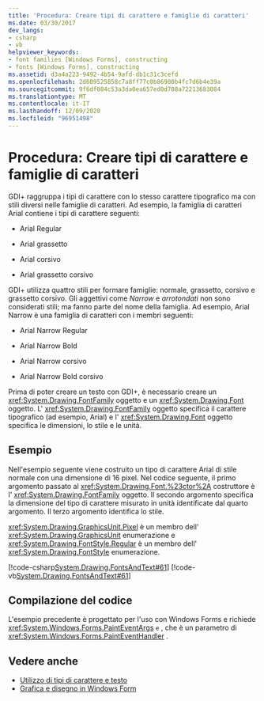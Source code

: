 ```yaml
---
title: 'Procedura: Creare tipi di carattere e famiglie di caratteri'
ms.date: 03/30/2017
dev_langs:
- csharp
- vb
helpviewer_keywords:
- font families [Windows Forms], constructing
- fonts [Windows Forms], constructing
ms.assetid: d3a4a223-9492-4b54-9afd-db1c31c3cefd
ms.openlocfilehash: 2d609525858c7a8ff77c0b86900b4fc7d6b4e39a
ms.sourcegitcommit: 9f6df084c53a3da0ea657ed0d708a72213683084
ms.translationtype: MT
ms.contentlocale: it-IT
ms.lasthandoff: 12/09/2020
ms.locfileid: "96951498"
---
```

# <a name="how-to-construct-font-families-and-fonts"></a>Procedura: Creare tipi di carattere e famiglie di caratteri
GDI+ raggruppa i tipi di carattere con lo stesso carattere tipografico ma con stili diversi nelle famiglie di caratteri. Ad esempio, la famiglia di caratteri Arial contiene i tipi di carattere seguenti:  
  
- Arial Regular  
  
- Arial grassetto  
  
- Arial corsivo  
  
- Arial grassetto corsivo  
  
 GDI+ utilizza quattro stili per formare famiglie: normale, grassetto, corsivo e grassetto corsivo. Gli aggettivi come *Narrow* e *arrotondati* non sono considerati stili; ma fanno parte del nome della famiglia. Ad esempio, Arial Narrow è una famiglia di caratteri con i membri seguenti:  
  
- Arial Narrow Regular  
  
- Arial Narrow Bold  
  
- Arial Narrow corsivo  
  
- Arial Narrow Bold corsivo  
  
 Prima di poter creare un testo con GDI+, è necessario creare un <xref:System.Drawing.FontFamily> oggetto e un <xref:System.Drawing.Font> oggetto. L' <xref:System.Drawing.FontFamily> oggetto specifica il carattere tipografico (ad esempio, Arial) e l' <xref:System.Drawing.Font> oggetto specifica le dimensioni, lo stile e le unità.  
  
## <a name="example"></a>Esempio  
 Nell'esempio seguente viene costruito un tipo di carattere Arial di stile normale con una dimensione di 16 pixel. Nel codice seguente, il primo argomento passato al <xref:System.Drawing.Font.%23ctor%2A> costruttore è l' <xref:System.Drawing.FontFamily> oggetto. Il secondo argomento specifica la dimensione del tipo di carattere misurato in unità identificate dal quarto argomento. Il terzo argomento identifica lo stile.  
  
 <xref:System.Drawing.GraphicsUnit.Pixel> è un membro dell' <xref:System.Drawing.GraphicsUnit> enumerazione e <xref:System.Drawing.FontStyle.Regular> è un membro dell' <xref:System.Drawing.FontStyle> enumerazione.  
  
 [!code-csharp[System.Drawing.FontsAndText#61](~/samples/snippets/csharp/VS_Snippets_Winforms/System.Drawing.FontsAndText/CS/Class1.cs#61)]
 [!code-vb[System.Drawing.FontsAndText#61](~/samples/snippets/visualbasic/VS_Snippets_Winforms/System.Drawing.FontsAndText/VB/Class1.vb#61)]  
  
## <a name="compiling-the-code"></a>Compilazione del codice  
 L'esempio precedente è progettato per l'uso con Windows Forms e richiede <xref:System.Windows.Forms.PaintEventArgs> `e` , che è un parametro di <xref:System.Windows.Forms.PaintEventHandler> .  
  
## <a name="see-also"></a>Vedere anche

- [Utilizzo di tipi di carattere e testo](using-fonts-and-text.md)
- [Grafica e disegno in Windows Form](graphics-and-drawing-in-windows-forms.md)

